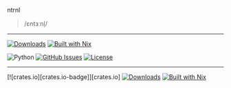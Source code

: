 ntrnl

> /ɛntɜːnl̩/

<!--
connected without the whole of something

of neither the inside or outside

### Hi there 👋

**ntrnl/ntrnl** is a ✨ _special_ ✨ repository because its `README.md` (this file) appears on your GitHub profile.

Here are some ideas to get you started:

- 🔭 I’m currently working on ...
- 🌱 I’m currently learning ...
- 👯 I’m looking to collaborate on ...
- 🤔 I’m looking for help with ...
- 💬 Ask me about ...
- 📫 How to reach me: ...
- 😄 Pronouns: ...
- ⚡ Fun fact: ...

en·tuh·nuhl - /ɛntɜːnl̩/
-->

---

[![Downloads][downloads-badge]][releases]
[![Built with Nix][builtwithnix-badge]][builtwithnix]

![Python](https://img.shields.io/badge/python-v3.6+-blue.svg)
[![GitHub Issues](https://img.shields.io/github/issues/anfederico/clairvoyant.svg)](https://github.com/ntrnl/ntrnl/issues)
[![License](https://img.shields.io/badge/license-MIT-blue.svg)](https://opensource.org/licenses/MIT)

[builtwithnix-badge]: https://img.shields.io/badge/builtwith-nix-7d81f7?style=flat-square
[builtwithnix]: https://builtwithnix.org/
[downloads-badge]: https://img.shields.io/github/downloads/ntrnl/ntrnl/total?style=flat-square
[releases]: https://github.com/ntrnl/ntrnl.github.io/releases

---

[![crates.io][crates.io-badge]][crates.io]
[![Downloads][downloads-badge]][releases]
[![Built with Nix][builtwithnix-badge]][builtwithnix]
